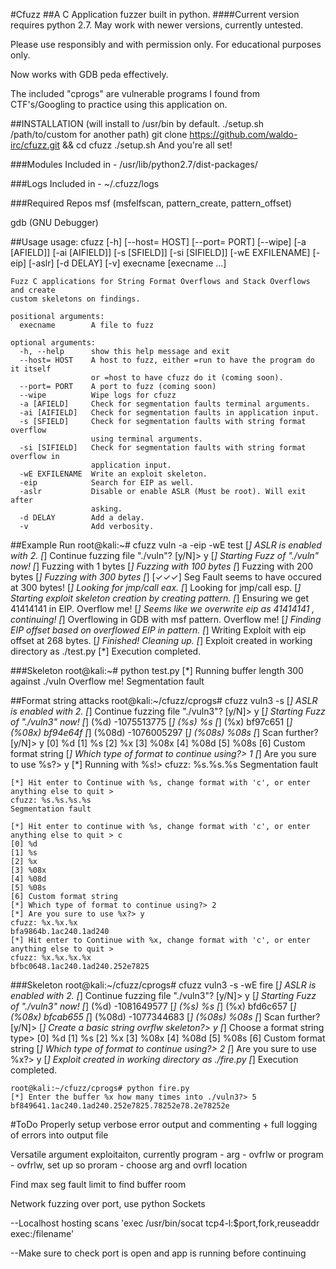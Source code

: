#Cfuzz
##A C Application fuzzer built in python.
####Current version requires python 2.7.  May work with newer versions, currently untested.

Please use responsibly and with permission only. For educational purposes only.

Now works with GDB peda effectively. 

The included "cprogs" are vulnerable programs I found from CTF's/Googling to practice using this application on.  

##INSTALLATION (will install to /usr/bin by default.  ./setup.sh /path/to/custom for another path)
    git clone https://github.com/waldo-irc/cfuzz.git && cd cfuzz
    ./setup.sh
    And you're all set!

###Modules Included in -
/usr/lib/python2.7/dist-packages/

###Logs Included in - 
~/.cfuzz/logs

###Required Repos
msf (msfelfscan, pattern_create, pattern_offset)

gdb (GNU Debugger)

##Usage
    usage: cfuzz [-h] [--host= HOST] [--port= PORT] [--wipe] [-a [AFIELD]]
                 [-ai [AIFIELD]] [-s [SFIELD]] [-si [SIFIELD]] [-wE EXFILENAME]
                 [-eip] [-aslr] [-d DELAY] [-v]
                 execname [execname ...]

    Fuzz C applications for String Format Overflows and Stack Overflows and create
    custom skeletons on findings.

    positional arguments:
      execname        A file to fuzz

    optional arguments:
      -h, --help      show this help message and exit
      --host= HOST    A host to fuzz, either =run to have the program do it itself
                      or =host to have cfuzz do it (coming soon).
      --port= PORT    A port to fuzz (coming soon)
      --wipe          Wipe logs for cfuzz
      -a [AFIELD]     Check for segmentation faults terminal arguments.
      -ai [AIFIELD]   Check for segmentation faults in application input.
      -s [SFIELD]     Check for segmentation faults with string format overflow
                      using terminal arguments.
      -si [SIFIELD]   Check for segmentation faults with string format overflow in
                      application input.
      -wE EXFILENAME  Write an exploit skeleton.
      -eip            Search for EIP as well.
      -aslr           Disable or enable ASLR (Must be root). Will exit after
                      asking.
      -d DELAY        Add a delay.
      -v              Add verbosity.

##Example Run
    root@kali:~# cfuzz vuln -a -eip -wE test
    [*] ASLR is enabled with 2.
    [*] Continue fuzzing file "./vuln"? [y/N]> y
    [*] Starting Fuzz of "./vuln" now!
    [*] Fuzzing with 1 bytes
    [*] Fuzzing with 100 bytes
    [*] Fuzzing with 200 bytes
    [*] Fuzzing with 300 bytes
    [*] [✓✓✓] Seg Fault seems to have occured at 300 bytes!
    [*] Looking for jmp/call eax.
    [*] Looking for jmp/call esp.
    [*] Starting exploit skeleton creation by creating pattern.
    [*] Ensuring we get 41414141 in EIP.
    Overflow me! 
    [*] Seems like we overwrite eip as 41414141 , continuing!
    [*] Overflowing in GDB with msf pattern.
    Overflow me! 
    [*] Finding EIP offset based on overflowed EIP in pattern.
    [*] Writing Exploit with eip offset at 268 bytes.
    [*] Finished! Cleaning up.
    [*] Exploit created in working directory as ./test.py
    [*] Execution completed.

###Skeleton
    root@kali:~# python test.py 
    [*] Running buffer length 300 against ./vuln
    Overflow me! 
    Segmentation fault

##Format string attacks
    root@kali:~/cfuzz/cprogs# cfuzz vuln3 -s
    [*] ASLR is enabled with 2.
    [*] Continue fuzzing file "./vuln3"? [y/N]> y
    [*] Starting Fuzz of "./vuln3" now!
    [*] (%d) -1075513775
    [*] (%s) %s
    [*] (%x) bf97c651
    [*] (%08x) bf94e64f
    [*] (%08d) -1076005297
    [*] (%08s)     %08s
    [*] Scan further? [y/N]> y
    [0] %d
    [1] %s
    [2] %x
    [3] %08x
    [4] %08d
    [5] %08s
    [6] Custom format string
    [*] Which type of format to continue using?> 1
    [*] Are you sure to use %s?> y
    [*] Running with %s!> 
    cfuzz: %s.%s.%s
    Segmentation fault

    [*] Hit enter to Continue with %s, change format with 'c', or enter anything else to quit > 
    cfuzz: %s.%s.%s.%s
    Segmentation fault

    [*] Hit enter to continue with %s, change format with 'c', or enter anything else to quit > c
    [0] %d
    [1] %s
    [2] %x
    [3] %08x
    [4] %08d
    [5] %08s
    [6] Custom format string
    [*] Which type of format to continue using?> 2
    [*] Are you sure to use %x?> y
    cfuzz: %x.%x.%x
    bfa9864b.1ac240.1ad240
    [*] Hit enter to Continue with %x, change format with 'c', or enter anything else to quit > 
    cfuzz: %x.%x.%x.%x
    bfbc0648.1ac240.1ad240.252e7825

###Skeleton
    root@kali:~/cfuzz/cprogs# cfuzz vuln3 -s -wE fire
    [*] ASLR is enabled with 2.
    [*] Continue fuzzing file "./vuln3"? [y/N]> y
    [*] Starting Fuzz of "./vuln3" now!
    [*] (%d) -1081649577
    [*] (%s) %s
    [*] (%x) bfd6c657
    [*] (%08x) bfcab655
    [*] (%08d) -1077344683
    [*] (%08s)     %08s
    [*] Scan further? [y/N]> 
    [*] Create a basic string ovrflw skeleton?> y
    [*] Choose a format string type> 
    [0] %d
    [1] %s
    [2] %x
    [3] %08x
    [4] %08d
    [5] %08s
    [6] Custom format string
    [*] Which type of format to continue using?> 2
    [*] Are you sure to use %x?> y
    [*] Exploit created in working directory as ./fire.py
    [*] Execution completed.

    root@kali:~/cfuzz/cprogs# python fire.py 
    [*] Enter the buffer %x how many times into ./vuln3?> 5
    bf849641.1ac240.1ad240.252e7825.78252e78.2e78252e

#ToDo
Properly setup verbose error output and commenting + full logging of errors into output file

Versatile argument exploitaiton, currently program - arg - ovfrlw or program - ovfrlw, set up so proram - choose arg and ovrfl location

Find max seg fault limit to find buffer room

Network fuzzing over port, use python Sockets

--Localhost hosting scans 'exec /usr/bin/socat tcp4-l:$port,fork,reuseaddr exec:/filename'

--Make sure to check port is open and app is running before continuing

